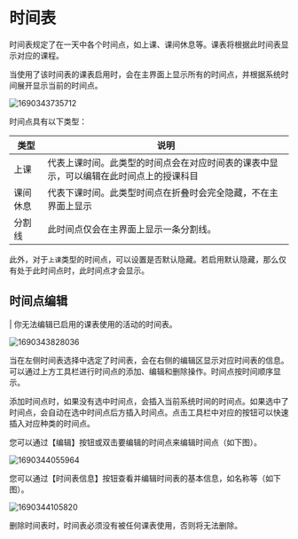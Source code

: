 ﻿# 时间表

时间表规定了在一天中各个时间点，如上课、课间休息等。课表将根据此时间表显示对应的课程。

当使用了该时间表的课表启用时，会在主界面上显示所有的时间点，并根据系统时间展开显示当前的时间点。

![1690343735712](pack://application:,,,/ClassIsland;component/Assets/Documents/image/TimeLayout/1690343735712.png)

时间点具有以下类型：

| 类型 | 说明 |
| -- | -- |
| 上课 | 代表上课时间。此类型的时间点会在对应时间表的课表中显示，可以编辑在此时间点上的授课科目 |
| 课间休息 | 代表下课时间。此类型时间点在折叠时会完全隐藏，不在主界面上显示 |
| 分割线 | 此时间点仅会在主界面上显示一条分割线。 |

此外，对于`上课`类型的时间点，可以设置是否默认隐藏。若启用默认隐藏，那么仅有处于此时间点时，此时间点才会显示。

## 时间点编辑

| 你无法编辑已启用的课表使用的活动的时间表。

![1690343828036](pack://application:,,,/ClassIsland;component/Assets/Documents/image/TimeLayout/1690343828036.png)

当在左侧时间表选择中选定了时间表，会在右侧的编辑区显示对应时间表的信息。可以通过上方工具栏进行时间点的添加、编辑和删除操作。时间点按时间顺序显示。

添加时间点时，如果没有选中时间点，会插入当前系统时间的时间点。如果选中了时间点，会自动在选中时间点后方插入时间点。点击工具栏中对应的按钮可以快速插入对应种类的时间点。

您可以通过【编辑】按钮或双击要编辑的时间点来编辑时间点（如下图）。

![1690344055964](pack://application:,,,/ClassIsland;component/Assets/Documents/image/TimeLayout/1690344055964.png)

您可以通过【时间表信息】按钮查看并编辑时间表的基本信息，如名称等（如下图）。

![1690344105820](pack://application:,,,/ClassIsland;component/Assets/Documents/image/TimeLayout/1690344105820.png)

删除时间表时，时间表必须没有被任何课表使用，否则将无法删除。